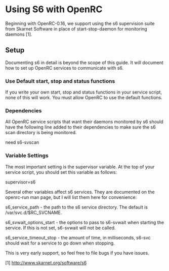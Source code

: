 # Using S6 with OpenRC

Beginning with OpenRC-0.16, we support using the s6 supervision suite
from Skarnet Software in place of start-stop-daemon for monitoring
daemons [1].

## Setup

Documenting s6 in detail is beyond the scope of this guide. It will
document how to set up OpenRC services to communicate with s6.

### Use Default start, stop and status functions

If you write your own start, stop and status functions in your service
script, none of this will work. You must allow OpenRC to use the default
functions.

### Dependencies

All OpenRC service scripts that want their daemons monitored by s6
should have the following line added to their dependencies to make sure
the s6 scan directory is being monitored.

need s6-svscan

### Variable Settings

The most important setting is the supervisor variable. At the top of
your service script, you should set this variable as follows:

supervisor=s6

Several other variables affect s6 services. They are documented on the
openrc-run man page, but I will list them here for convenience:

s6_service_path - the path to the s6 service directory. The default is
/var/svc.d/$RC_SVCNAME.

s6_svwait_options_start - the options to pass to s6-svwait when starting
the service. If this is not set, s6-svwait will not be called.

s6_service_timeout_stop - the amount of time, in milliseconds, s6-svc
should wait for a service to go down when stopping.

This is very early support, so feel free to file bugs if you have
issues.

[1] http://www.skarnet.org/software/s6
